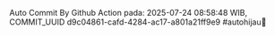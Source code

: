 Auto Commit By Github Action pada: 2025-07-24 08:58:48 WIB, COMMIT_UUID d9c04861-cafd-4284-ac17-a801a21ff9e9 #autohijau🗿
